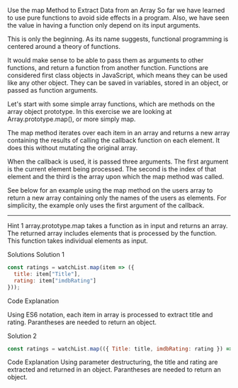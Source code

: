Use the map Method to Extract Data from an Array
So far we have learned to use pure functions to avoid side effects in a program. Also, we have seen the value in having a function only depend on its input arguments.

This is only the beginning. As its name suggests, functional programming is centered around a theory of functions.

It would make sense to be able to pass them as arguments to other functions, and return a function from another function. Functions are considered first class objects in JavaScript, which means they can be used like any other object. They can be saved in variables, stored in an object, or passed as function arguments.

Let's start with some simple array functions, which are methods on the array object prototype. In this exercise we are looking at Array.prototype.map(), or more simply map.

The map method iterates over each item in an array and returns a new array containing the results of calling the callback function on each element. It does this without mutating the original array.

When the callback is used, it is passed three arguments. The first argument is the current element being processed. The second is the index of that element and the third is the array upon which the map method was called.

See below for an example using the map method on the users array to return a new array containing only the names of the users as elements. For simplicity, the example only uses the first argument of the callback.





----------------


Hint 1
array.prototype.map takes a function as in input and returns an array. The returned array includes elements that is processed by the function. This function takes individual elements as input.

Solutions
Solution 1
```js
const ratings = watchList.map(item => ({
  title: item["Title"],
  rating: item["imdbRating"]
}));
```
Code Explanation

Using ES6 notation, each item in array is processed to extract title and rating.
Parantheses are needed to return an object.

Solution 2
```js
const ratings = watchList.map(({ Title: title, imdbRating: rating }) => ({title, rating}));
```
Code Explanation
Using parameter destructuring, the title and rating are extracted and returned in an object. Parantheses are needed to return an object.